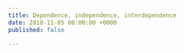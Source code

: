 ```yaml
---
title: Dependence, independence, interdependence
date: 2018-11-05 00:00:00 +0000
published: false

---
```


